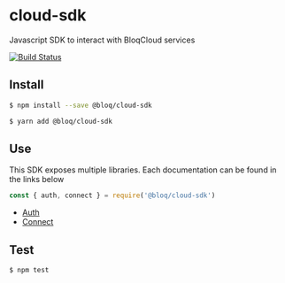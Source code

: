 # cloud-sdk
Javascript SDK to interact with BloqCloud services

[![Build Status](https://travis-ci.org/bloq/cloud-sdk.svg?branch=master)](https://travis-ci.org/bloq/cloud-sdk)

## Install

```bash
$ npm install --save @bloq/cloud-sdk
```

```bash
$ yarn add @bloq/cloud-sdk
```

## Use

This SDK exposes multiple libraries. Each documentation can be found in the links below

```javascript
const { auth, connect } = require('@bloq/cloud-sdk')

```

* [Auth](./src/auth/README.md)
* [Connect](./src/connect/README.md)

## Test

```bash
$ npm test
```